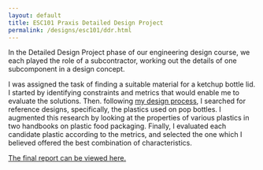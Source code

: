 ```yaml
---
layout: default
title: ESC101 Praxis Detailed Design Project
permalink: /designs/esc101/ddr.html
---
```


In the Detailed Design Project phase of our engineering design course, we each played the role of a subcontractor, working out the details of one subcomponent in a design concept.

I was assigned the task of finding a suitable material for a ketchup bottle lid. I started by identifying constraints and metrics that would enable me to evaluate the solutions. Then. following [my design process](../../process.html), I searched for reference designs, specifically, the plastics used on pop bottles. I augmented this research by looking at the properties of various plastics in two handbooks on plastic food packaging. Finally, I evaluated each candidate plastic according to the metrics, and selected the one which I believed offered the best combination of characteristics.

[The final report can be viewed here.](https://docs.google.com/document/d/1kBkgX3s-Bf5xQOGuTz2wdp3JzDsFb4uw6NIm0D2l0Js/pub)
